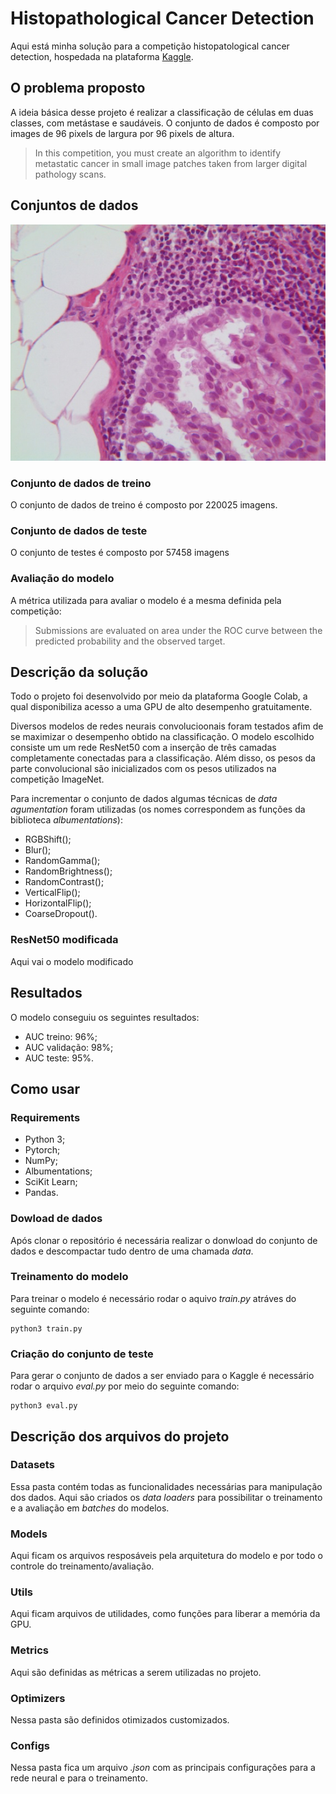 # Histopathological Cancer Detection

Aqui está minha solução para a competição histopatological cancer detection, hospedada na plataforma [Kaggle](https://www.kaggle.com/c/histopathologic-cancer-detection).

## O problema proposto

A ideia básica desse projeto é realizar a classificação de células em duas classes, com metástase e saudáveis. O conjunto de dados é composto por images de 96 pixels de largura por 96 pixels de altura.

> In this competition, you must create an algorithm to identify metastatic cancer in small image patches taken from larger digital pathology scans.

## Conjuntos de dados

![image](images/example.png)


### Conjunto de dados de treino

O conjunto de dados de treino é composto por 220025 imagens.

### Conjunto de dados de teste

O conjunto de testes é composto por 57458 imagens

### Avaliação do modelo

A métrica utilizada para avaliar o modelo é a mesma definida pela competição:

> Submissions are evaluated on area under the ROC curve between the predicted probability and the observed target.

## Descrição da solução

Todo o projeto foi desenvolvido por meio da plataforma Google Colab, a qual disponibiliza acesso a uma GPU de alto desempenho gratuitamente.

Diversos modelos de redes neurais convolucioonais foram testados afim de se maximizar o desempenho obtido na classificação. O modelo escolhido consiste um um rede ResNet50 com a inserção de três camadas completamente conectadas para a classificação. Além disso, os pesos da parte convolucional são inicializados com os pesos utilizados na competição ImageNet.

Para incrementar o conjunto de dados algumas técnicas de *data agumentation* foram utilizadas (os nomes correspondem as funções da biblioteca *albumentations*):

- RGBShift();
- Blur();
- RandomGamma();
- RandomBrightness();
- RandomContrast();
- VerticalFlip();
- HorizontalFlip();
- CoarseDropout().

### ResNet50 modificada

Aqui vai o modelo modificado

## Resultados

O modelo conseguiu os seguintes resultados:

- AUC treino: 96%;
- AUC validação: 98%;
- AUC teste: 95%.

###

## Como usar

### Requirements

- Python 3;
- Pytorch;
- NumPy;
- Albumentations;
- SciKit Learn;
- Pandas.

### Dowload de dados

Após clonar o repositório é necessária realizar o donwload do conjunto de dados e descompactar tudo dentro de uma chamada *data*.

### Treinamento do modelo

Para treinar o modelo é necessário rodar o aquivo *train.py* atráves do seguinte comando:


```
python3 train.py
```

### Criação do conjunto de teste

Para gerar o conjunto de dados a ser enviado para o Kaggle é necessário rodar o arquivo *eval.py* por meio do seguinte comando:

```
python3 eval.py
```

## Descrição dos arquivos do projeto

### Datasets

Essa pasta contém todas as funcionalidades necessárias para manipulação dos dados. Aqui são criados os *data loaders* para possibilitar o treinamento e a avaliação em *batches* do modelos.

### Models

Aqui ficam os arquivos resposáveis pela arquitetura do modelo e por todo o controle do treinamento/avaliação.

### Utils

Aqui ficam arquivos de utilidades, como funções para liberar a memória da GPU.

### Metrics

Aqui são definidas as métricas a serem utilizadas no projeto.

### Optimizers

Nessa pasta são definidos otimizados customizados.

### Configs

Nessa pasta fica um arquivo *.json* com as principais configurações para a rede neural e para o treinamento.


